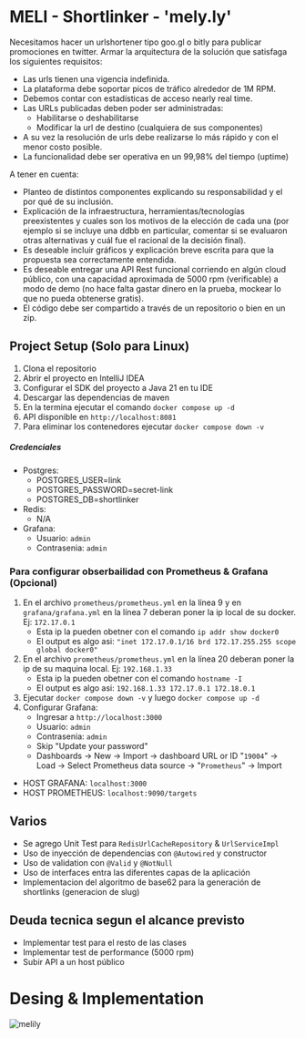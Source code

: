 # MELI - Shortlinker - 'mely.ly'

Necesitamos hacer un urlshortener tipo goo.gl o bitly para publicar promociones en twitter.
Armar la arquitectura de la solución que satisfaga los siguientes requisitos:
- Las urls tienen una vigencia indefinida.
- La plataforma debe soportar picos de tráfico alrededor de 1M RPM.
- Debemos contar con estadísticas de acceso nearly real time.
- Las URLs publicadas deben poder ser administradas:
  - Habilitarse o deshabilitarse
  - Modificar la url de destino (cualquiera de sus componentes)
- A su vez la resolución de urls debe realizarse lo más rápido y con el menor costo
  posible.
- La funcionalidad debe ser operativa en un 99,98% del tiempo (uptime)

A tener en cuenta:
- Planteo de distintos componentes explicando su responsabilidad y el por qué de su
inclusión.
- Explicación de la infraestructura, herramientas/tecnologías preexistentes y cuales
son los motivos de la elección de cada una (por ejemplo si se incluye una ddbb en
particular, comentar si se evaluaron otras alternativas y cuál fue el racional de la
decisión final).
- Es deseable incluir gráficos y explicación breve escrita para que la propuesta sea
correctamente entendida.
- Es deseable entregar una API Rest funcional corriendo en algún cloud público, con
una capacidad aproximada de 5000 rpm (verificable) a modo de demo (no hace falta
gastar dinero en la prueba, mockear lo que no pueda obtenerse gratis).
- El código debe ser compartido a través de un repositorio o bien en un zip.

## Project Setup (Solo para Linux)
1. Clona el repositorio
2. Abrir el proyecto en IntelliJ IDEA
3. Configurar el SDK del proyecto a Java 21 en tu IDE
4. Descargar las dependencias de maven
5. En la termina ejecutar el comando `docker compose up -d`
6. API disponible en `http://localhost:8081`
7. Para eliminar los contenedores ejecutar `docker compose down -v`

##### Credenciales
- Postgres:
  - POSTGRES_USER=link
  - POSTGRES_PASSWORD=secret-link
  - POSTGRES_DB=shortlinker
- Redis:
  - N/A
- Grafana:
  - Usuario: `admin`
  - Contrasenia: `admin`

### Para configurar obserbailidad con Prometheus & Grafana (Opcional)
1. En el archivo `prometheus/prometheus.yml` en la línea 9 y en `grafana/grafana.yml` en la línea 7 deberan poner la ip local de su docker. Ej: `172.17.0.1`
    - Esta ip la pueden obetner con el comando `ip addr show docker0`
    - El output es algo asi: `"inet 172.17.0.1/16 brd 172.17.255.255 scope global docker0"`
2. En el archivo `prometheus/prometheus.yml` en la línea 20 deberan poner la ip de su maquina local. Ej: `192.168.1.33`
    - Esta ip la pueden obetner con el comando `hostname -I`
    - El output es algo asi: `192.168.1.33 172.17.0.1 172.18.0.1`
3. Ejecutar `docker compose down -v` y luego `docker compose up -d`
4. Configurar Grafana:
    - Ingresar a `http://localhost:3000`
    - Usuario: `admin`
    - Contrasenia: `admin`
    - Skip "Update your password"
    - Dashboards -> New -> Import -> dashboard URL or ID "`19004`" -> Load -> Select Prometheus data source -> "`Prometheus`" -> Import

- HOST GRAFANA: `localhost:3000`  
- HOST PROMETHEUS: `localhost:9090/targets`

## Varios
- Se agrego Unit Test para `RedisUrlCacheRepository` & `UrlServiceImpl`
- Uso de inyección de dependencias con `@Autowired` y constructor
- Uso de validation con `@Valid` y `@NotNull`
- Uso de interfaces entra las diferentes capas de la aplicación
- Implementacion del algoritmo de base62 para la generación de shortlinks (generacion de slug)

## Deuda tecnica segun el alcance previsto
- Implementar test para el resto de las clases
- Implementar test de performance (5000 rpm)
- Subir API a un host público

# Desing & Implementation
![melily](https://github.com/user-attachments/assets/05297f40-3a74-4f15-8077-6a9e405e6ea8)
